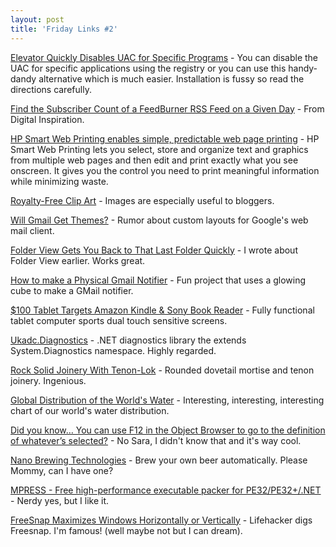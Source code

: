 ```yaml
---
layout: post
title: 'Friday Links #2'
---
```

[Elevator Quickly Disables UAC for Specific Programs](http://lifehacker.com/391261/elevator-quickly-disables-uac-for-specific-programs) - You can disable the UAC for specific applications using the registry or you can use this handy-dandy alternative which is much easier. Installation is fussy so read the directions carefully.

[Find the Subscriber Count of a FeedBurner RSS Feed on a Given Day](http://www.labnol.org/internet/blogging/find-the-subscriber-count-of-a-feedburner-rss-feed-on-a-given-day/3323/) - From Digital Inspiration.

[HP Smart Web Printing enables simple, predictable web page printing](http://h71036.www7.hp.com/hho/cache/482779-0-0-225-121.html?jumpid=ex_r602_go/smartwebprinting1/central) - HP Smart Web Printing lets you select, store and organize text and graphics from multiple web pages and then edit and print exactly what you see onscreen. It gives you the control you need to print meaningful information while minimizing waste.

[Royalty-Free Clip Art](http://www.makeuseof.com/dir/gif/) - Images are especially useful to bloggers.

[Will Gmail Get Themes?](http://blogoscoped.com/archive/2008-05-19-n72.html) - Rumor about custom layouts for Google's web mail client.

[Folder View Gets You Back to That Last Folder Quickly](http://lifehacker.com/391604/folder-view-gets-you-back-to-that-last-folder-quickly) - I wrote about Folder View earlier. Works great.

[How to make a Physical Gmail Notifier](http://www.j4mie.org/2008/02/15/how-to-make-a-physical-gmail-notifier/) - Fun project that uses a glowing cube to make a GMail notifier.

[$100 Tablet Targets Amazon Kindle & Sony Book Reader](http://www.labnol.org/gadgets/computers/oplc-xoxo-tablet-alternative-to-kindle-sony-book-reader/3362/) - Fully functional tablet computer sports dual touch sensitive screens.

[Ukadc.Diagnostics](http://www.codeplex.com/UkadcDiagnostics) - .NET diagnostics library the extends System.Diagnostics namespace. Highly regarded.

[Rock Solid Joinery With Tenon-Lok](http://toolmonger.com/2008/05/21/rock-solid-joinery-with-tenon-lok/) - Rounded dovetail mortise and tenon joinery. Ingenious.

[Global Distribution of the World's Water](http://www.unep.org/geo/geo4/media/graphics/Zoom/4.1.jpg) - Interesting, interesting, interesting chart of our world's water distribution.

[Did you know… You can use F12 in the Object Browser to go to the definition of whatever’s selected?](http://blogs.msdn.com/saraford/archive/2008/05/23/did-you-know-you-can-use-f12-in-the-object-browser-to-go-to-the-definition-of-whatever-s-selected.aspx) - No Sara, I didn't know that and it's way cool.

[Nano Brewing Technologies](http://www.nanobrewingtech.com/info.html) - Brew your own beer automatically. Please Mommy, can I have one?

[MPRESS - Free high-performance executable packer for PE32/PE32+/.NET](http://www.matcode.com/mpress.htm) - Nerdy yes, but I like it.

[FreeSnap Maximizes Windows Horizontally or Vertically](http://lifehacker.com/392731/freesnap-maximizes-windows-horizontally-or-vertically) - Lifehacker digs Freesnap. I'm famous! (well maybe not but I can dream).
